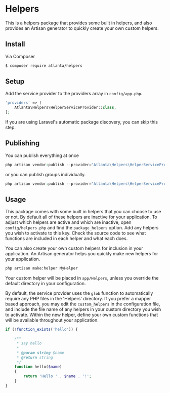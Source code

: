 # Helpers

This is a helpers package that provides some built in helpers, and also provides an Artisan generator to quickly create your own custom helpers.

## Install

Via Composer

``` bash
$ composer require atlanta/helpers
```

## Setup

Add the service provider to the providers array in `config/app.php`.

``` php
'providers' => [
    Atlanta\Helpers\HelperServiceProvider::class,
];
```

If you are using Laravel's automatic package discovery, you can skip this step.

## Publishing

You can publish everything at once

``` php
php artisan vendor:publish --provider="Atlanta\Helpers\HelperServiceProvider"
```

or you can publish groups individually.

``` php
php artisan vendor:publish --provider="Atlanta\Helpers\HelperServiceProvider" --tag="config"
```

## Usage

This package comes with some built in helpers that you can choose to use or not. By default all of these helpers are inactive for your application. To adjust which helpers are active and which are inactive, open `config/helpers.php` and find the `package_helpers` option. Add any helpers you wish to activate to this key. Check the source code to see what functions are included in each helper and what each does.

You can also create your own custom helpers for inclusion in your application. An Artisan generator helps you quickly make new helpers for your application. 

``` sh
php artisan make:helper MyHelper
```

Your custom helper will be placed in `app/Helpers`, unless you override the default directory in your configuration.

By default, the service provider uses the `glob` function to automatically require any PHP files in the 'Helpers' directory. If you prefer a mapper based approach, you may edit the `custom_helpers` in the configuration file, and include the file name of any helpers in your custom directory you wish to activate. Within the new helper, define your own custom functions that will be available throughout your application.

``` php
if (!function_exists('hello')) {

    /**
     * say hello
     *
     * @param string $name
     * @return string
     */
    function hello($name)
    {
        return 'Hello ' . $name . '!';
    }
}
```
